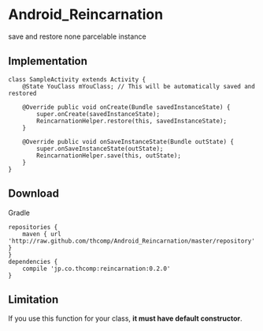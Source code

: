 # Android_Reincarnation
save and restore none parcelable instance

## Implementation
```
class SampleActivity extends Activity {
    @State YouClass mYouClass; // This will be automatically saved and restored

    @Override public void onCreate(Bundle savedInstanceState) {
        super.onCreate(savedInstanceState);
        ReincarnationHelper.restore(this, savedInstanceState);
    }

    @Override public void onSaveInstanceState(Bundle outState) {
        super.onSaveInstanceState(outState);
        ReincarnationHelper.save(this, outState);
    }
}
```

## Download
Gradle

```
repositories {
    maven { url 'http://raw.github.com/thcomp/Android_Reincarnation/master/repository' }
}
dependencies {
    compile 'jp.co.thcomp:reincarnation:0.2.0'
}
```

## Limitation
If you use this function for your class, **it must have default constructor**.
